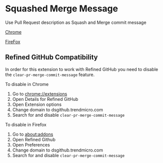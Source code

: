 # Squashed Merge Message

Use Pull Request description as Squash and Merge commit message

[Chrome](https://chrome.google.com/webstore/detail/kgabfelbdpeifcemndligpdfddhbbmfm/)

[FireFox](https://addons.mozilla.org/en-US/firefox/addon/squashed-merge-message/)

## Refined GitHub Compatibility
In order for this extension to work with Refined GitHub you need to disable the
`clear-pr-merge-commit-message` feature.

To disable in Chrome

1. Go to [chrome://extensions](chrome://extensions)
2. Open Details for Refined GitHub
3. Open Extension options
4. Change domain to dsgithub.trendmicro.com
5. Search for and disable `clear-pr-merge-commit-message`

To disable in Firefox

1. Go to [about:addons](about:addons)
2. Open Refined Github
3. Open Preferences
4. Change domain to dsgithub.trendmicro.com
5. Search for and disable `clear-pr-merge-commit-message`
